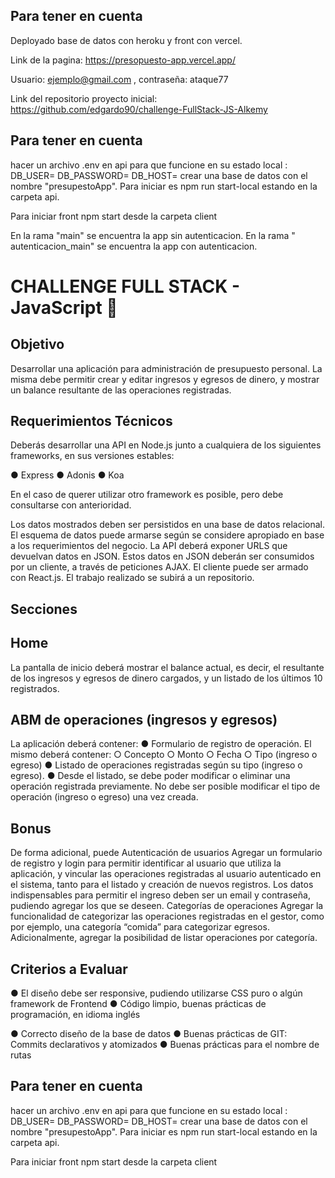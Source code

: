 ##  Para tener en cuenta

Deployado base de datos con heroku y front con vercel.

Link de la pagina:  https://presopuesto-app.vercel.app/

Usuario: ejemplo@gmail.com , contraseña: ataque77

Link del repositorio proyecto inicial: https://github.com/edgardo90/challenge-FullStack-JS-Alkemy

##  Para tener en cuenta

hacer un archivo .env en api para que funcione en su estado local :
DB_USER=
DB_PASSWORD=
DB_HOST=
crear una base de datos con el nombre "presupestoApp".
Para iniciar es npm run start-local estando en la carpeta api.

Para iniciar front npm start desde la carpeta client

En la rama "main" se encuentra la app sin autenticacion.
En la rama " autenticacion_main" se encuentra la app con autenticacion.

# CHALLENGE FULL STACK - JavaScript 🚀

## Objetivo

Desarrollar una aplicación para administración de presupuesto personal. La misma debe
permitir crear y editar ingresos y egresos de dinero, y mostrar un balance resultante de las
operaciones registradas.

## Requerimientos Técnicos

Deberás desarrollar una API en Node.js junto a cualquiera de los siguientes frameworks,
en sus versiones estables:

● Express
● Adonis
● Koa

En el caso de querer utilizar otro framework es posible, pero debe consultarse con
anterioridad.

Los datos mostrados deben ser persistidos en una base de datos relacional. El esquema de
datos puede armarse según se considere apropiado en base a los requerimientos del
negocio. La API deberá exponer URLS que devuelvan datos en JSON.
Estos datos en JSON deberán ser consumidos por un cliente, a través de peticiones AJAX.
El cliente puede ser armado con React.js.
El trabajo realizado se subirá a un repositorio.

## Secciones

## Home
La pantalla de inicio deberá mostrar el balance actual, es decir, el resultante de los
ingresos y egresos de dinero cargados, y un listado de los últimos 10 registrados.

## ABM de operaciones (ingresos y egresos)
La aplicación deberá contener:
● Formulario de registro de operación. El mismo deberá contener:
○ Concepto
○ Monto
○ Fecha
○ Tipo (ingreso o egreso)
● Listado de operaciones registradas según su tipo (ingreso o egreso).
● Desde el listado, se debe poder modificar o eliminar una operación registrada
previamente. No debe ser posible modificar el tipo de operación (ingreso o
egreso) una vez creada.

## Bonus

De forma adicional, puede
Autenticación de usuarios
Agregar un formulario de registro y login para permitir identificar al usuario que utiliza la
aplicación, y vincular las operaciones registradas al usuario autenticado en el sistema,
tanto para el listado y creación de nuevos registros. Los datos indispensables para permitir
el ingreso deben ser un email y contraseña, pudiendo agregar los que se deseen.
Categorías de operaciones
Agregar la funcionalidad de categorizar las operaciones registradas en el gestor, como por
ejemplo, una categoría “comida” para categorizar egresos. Adicionalmente, agregar la
posibilidad de listar operaciones por categoría.

##  Criterios a Evaluar
● El diseño debe ser responsive, pudiendo utilizarse CSS puro o algún framework
de Frontend
● Código limpio, buenas prácticas de programación, en idioma inglés

● Correcto diseño de la base de datos
● Buenas prácticas de GIT: Commits declarativos y atomizados
● Buenas prácticas para el nombre de rutas

##  Para tener en cuenta

hacer un archivo .env en api para que funcione en su estado local :
DB_USER=
DB_PASSWORD=
DB_HOST=
crear una base de datos con el nombre "presupestoApp".
Para iniciar es npm run start-local estando en la carpeta api.

Para iniciar front npm start desde la carpeta client
